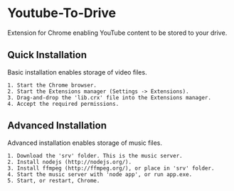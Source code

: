 # Youtube-To-Drive

Extension for Chrome enabling YouTube content to be stored to your drive.

## Quick Installation

Basic installation enables storage of video files.

	1. Start the Chrome browser.
	2. Start the Extensions manager (Settings -> Extensions).
	3. Drag-and-drop the 'lib.crx' file into the Extensions manager.
	4. Accept the required permissions.

## Advanced Installation

Advanced installation enables storage of music files.

	1. Download the 'srv' folder. This is the music server.
	2. Install nodejs (http://nodejs.org/).
	3. Install ffmpeg (http://ffmpeg.org/), or place in 'srv' folder.
	4. Start the music server with 'node app', or run app.exe.
	5. Start, or restart, Chrome.